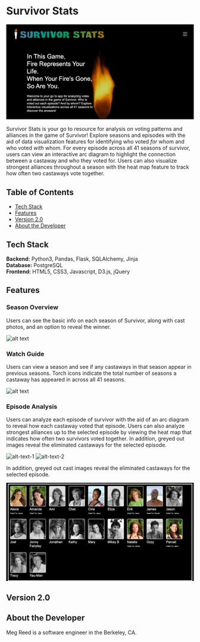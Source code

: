 # Survivor Stats

![alt text](/static/images/readme/homepage.png)

Survivor Stats is your go to resource for analysis on voting patterns and alliances in the game of Survivor! Explore seasons and episodes with the aid of data visualization features for identifying who voted *for* whom and who voted *with* whom. For every episode across all 41 seasons of survivor, users can view an interactive arc diagram to highlight the connection between a castaway and who they voted for. Users can also visualize strongest alliances throughout a season with the heat map feature to track how often two castaways vote together. 

## Table of Contents
 - [Tech Stack](#techstack)
 - [Features](#features)
 - [Version 2.0](#version2)
 - [About the Developer](#about)

## Tech Stack <a name="techstack"></a>
**Backend:** Python3, Pandas, Flask, SQLAlchemy, Jinja<br>
**Database:** PostgreSQL<br>
**Frontend:** HTML5, CSS3, Javascript, D3.js, jQuery<br>

## Features <a name="features"></a>

### Season Overview
Users can see the basic info on each season of Survivor, along with cast photos, and an option to reveal the winner.

![alt text](/static/images/readme/season-overview.gif)

### Watch Guide
Users can view a season and see if any castaways in that season appear in previous seasons. Torch icons indicate the total number of seasons a castaway has appeared in across all 41 seasons.

![alt text](/static/images/readme/watch-rec.gif)

### Episode Analysis
Users can analyze each episode of survivor with the aid of an arc diagram to reveal how each castaway voted that episode. Users can also analyze strongest alliances up to the selected episode by viewing the heat map that indicates how often two survivors voted together. In addition, greyed out images reveal the eliminated castaways for the selected episode.

![alt-text-1](/static/images/readme/arc-diagram.gif "Arc Diagram View") ![alt-text-2](/static/images/readme/heat-map.gif "Heat Map View")

In addition, greyed out cast images reveal the eliminated castaways for the selected episode.

![alt text](/static/images/readme/eliminated-cast.png)

## Version 2.0 <a name="version2"></a>

## About the Developer <a name="about"></a>
Meg Reed is a software engineer in the Berkeley, CA.